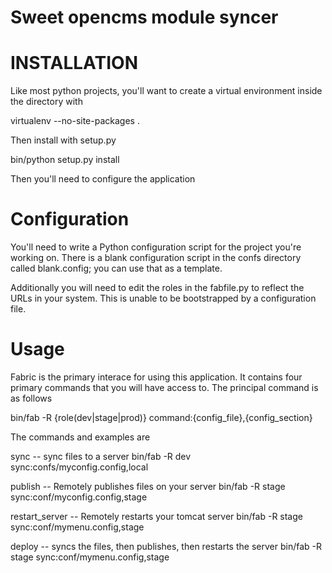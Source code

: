 Sweet opencms module syncer
===========================

INSTALLATION
==========================
Like most python projects, you'll want to create a virtual environment inside
the directory with

virtualenv --no-site-packages .

Then install with setup.py

bin/python setup.py install

Then you'll need to configure the application

Configuration
===========================
You'll need to write a Python configuration script for the project you're working on.
There is a blank configuration script in the confs directory called blank.config; you
can use that as a template.

Additionally you will need to edit the roles in the fabfile.py to reflect the URLs in
your system. This is unable to be bootstrapped by a configuration file.

Usage
===========================
Fabric is the primary interace for using this application.  It contains four primary 
commands that you will have access to. The principal command is as follows

bin/fab -R {role(dev|stage|prod)} command:{config_file},{config_section}

The commands and examples are

sync -- sync files to a server
bin/fab -R dev sync:confs/myconfig.config,local

publish -- Remotely publishes files on your server
bin/fab -R stage sync:conf/myconfig.config,stage

restart_server -- Remotely restarts your tomcat server
bin/fab -R stage sync:conf/mymenu.config,stage

deploy -- syncs the files, then publishes, then restarts the server
bin/fab -R stage sync:conf/mymenu.config,stage
